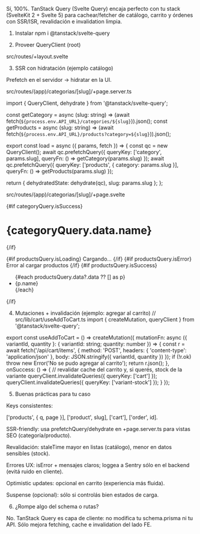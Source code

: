 Sí, 100%. TanStack Query (Svelte Query) encaja perfecto con tu stack (SvelteKit 2 + Svelte 5) para cachear/fetcher de catálogo, carrito y órdenes con SSR/ISR, revalidación e invalidation limpia.

1) Instalar
npm i @tanstack/svelte-query

2) Proveer QueryClient (root)

src/routes/+layout.svelte

<script>
  import { QueryClient, QueryClientProvider } from '@tanstack/svelte-query';

  // Un cliente por pestaña; config sensata para e-commerce
  const queryClient = new QueryClient({
    defaultOptions: {
      queries: {
        staleTime: 1000 * 30,   // 30s: catálogo no muta todo el tiempo
        gcTime:   1000 * 60 * 5, // 5m: cache razonable
        refetchOnWindowFocus: false,
        retry: 1
      }
    }
  });
</script>

<QueryClientProvider client={queryClient}>
  <slot />
</QueryClientProvider>

3) SSR con hidratación (ejemplo catálogo)

Prefetch en el servidor → hidratar en la UI.

src/routes/(app)/categorias/[slug]/+page.server.ts

import { QueryClient, dehydrate } from '@tanstack/svelte-query';

const getCategory = async (slug: string) =>
  (await fetch(`${process.env.API_URL}/categories/${slug}`)).json();
const getProducts = async (slug: string) =>
  (await fetch(`${process.env.API_URL}/products?category=${slug}`)).json();

export const load = async ({ params, fetch }) => {
  const qc = new QueryClient();
  await qc.prefetchQuery({ queryKey: ['category', params.slug], queryFn: () => getCategory(params.slug) });
  await qc.prefetchQuery({ queryKey: ['products', { category: params.slug }], queryFn: () => getProducts(params.slug) });

  return { dehydratedState: dehydrate(qc), slug: params.slug };
};


src/routes/(app)/categorias/[slug]/+page.svelte

<script>
  import { HydrationBoundary, createQuery } from '@tanstack/svelte-query';
  export let data;

  const categoryQuery = createQuery({
    queryKey: ['category', data.slug],
    queryFn: () => fetch(`/api/categories/${data.slug}`).then(r => r.json())
  });

  const productsQuery = createQuery({
    queryKey: ['products', { category: data.slug }],
    queryFn: () => fetch(`/api/products?category=${data.slug}`).then(r => r.json())
  });
</script>

<HydrationBoundary state={data.dehydratedState}>
  {#if categoryQuery.isSuccess}
    <h1 class="text-2xl font-bold">{categoryQuery.data.name}</h1>
  {/if}

  {#if productsQuery.isLoading} Cargando… {/if}
  {#if productsQuery.isError} Error al cargar productos {/if}
  {#if productsQuery.isSuccess}
    <ul class="grid gap-4 sm:grid-cols-2 lg:grid-cols-3">
      {#each productsQuery.data?.data ?? [] as p}
        <li class="p-4 rounded-xl shadow">{p.name}</li>
      {/each}
    </ul>
  {/if}
</HydrationBoundary>

4) Mutaciones + invalidación (ejemplo: agregar al carrito)
// src/lib/cart/useAddToCart.ts
import { createMutation, queryClient } from '@tanstack/svelte-query';

export const useAddToCart = () =>
  createMutation({
    mutationFn: async ({ variantId, quantity }: { variantId: string; quantity: number }) => {
      const r = await fetch('/api/cart/items', {
        method: 'POST',
        headers: { 'content-type': 'application/json' },
        body: JSON.stringify({ variantId, quantity })
      });
      if (!r.ok) throw new Error('No se pudo agregar al carrito');
      return r.json();
    },
    onSuccess: () => {
      // revalidar cache del carrito y, si querés, stock de la variante
      queryClient.invalidateQueries({ queryKey: ['cart'] });
      queryClient.invalidateQueries({ queryKey: ['variant-stock'] });
    }
  });

5) Buenas prácticas para tu caso

Keys consistentes:

['products', { q, page }], ['product', slug], ['cart'], ['order', id].

SSR-friendly: usa prefetchQuery/dehydrate en +page.server.ts para vistas SEO (categoría/producto).

Revalidación: staleTime mayor en listas (catálogo), menor en datos sensibles (stock).

Errores UX: isError + mensajes claros; loggea a Sentry sólo en el backend (evitá ruido en cliente).

Optimistic updates: opcional en carrito (experiencia más fluida).

Suspense (opcional): sólo si controlás bien estados de carga.

6) ¿Rompe algo del schema o rutas?

No. TanStack Query es capa de cliente: no modifica tu schema.prisma ni tu API. Sólo mejora fetching, cache e invalidation del lado FE.